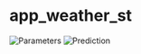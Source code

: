 # app_weather_st

![Parameters](/Users/abdessalambenayyad/Desktop/f1.png)
![Prediction](/Users/abdessalambenayyad/Desktop/f2.png)

